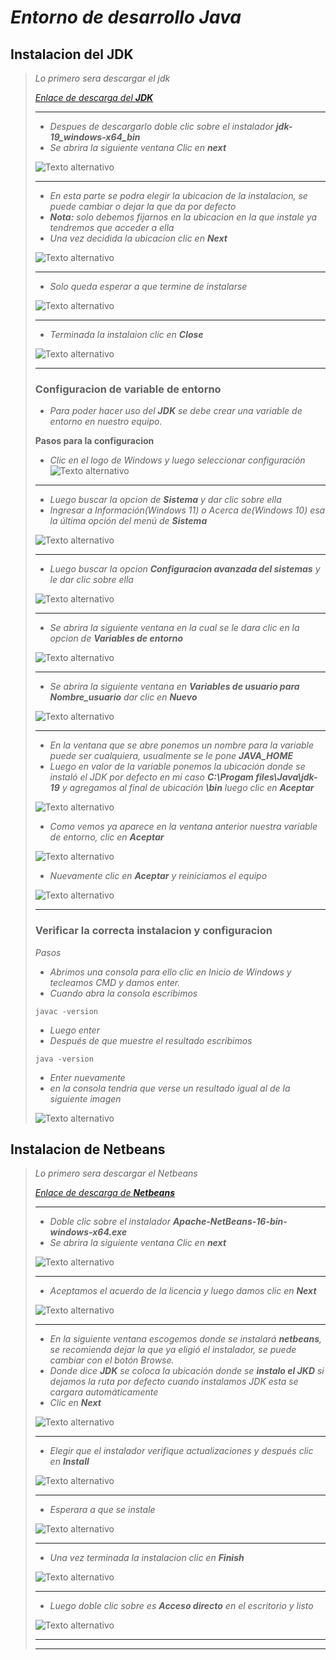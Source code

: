 # ***Entorno de desarrollo Java***

## **Instalacion del JDK**
>   *Lo primero sera descargar el jdk*
> 
>   [*Enlace de descarga del **JDK***](https://www.oracle.com/java/technologies/downloads/#jdk19-windows)
> ***
> 
>   - *Despues de descargarlo doble clic sobre el instalador **jdk-19_windows-x64_bin***
>   - *Se abrira la siguiente ventana Clic en **next***
>
> ![Texto alternativo](./Images/instalarJDK/img1.png)
> ***
>
>   - *En esta parte se podra elegir la ubicacion de la instalacion, se puede cambiar o dejar la que da por defecto*
>   - ***Nota:** solo debemos fijarnos en la ubicacion en la que instale ya tendremos que acceder a ella*
>   - *Una vez decidida la ubicacion clic en **Next***
>   
> ![Texto alternativo](./Images/instalarJDK/img2.png)
> ***
>   - *Solo queda esperar a que termine de instalarse*
> 
> ![Texto alternativo](./Images/instalarJDK/img3.png)
>
> ***
>
>   - *Terminada la instalaion clic en **Close***
> 
> ![Texto alternativo](./Images/instalarJDK/img4.png)
> ***
>
> ### **Configuracion de variable de entorno**
>
>   - *Para poder hacer uso del **JDK** se debe crear una variable de entorno en nuestro equipo.*
> 
>   **Pasos para la configuracion**
> 
>   - *Clic en el logo de Windows y luego seleccionar configuración*
> ![Texto alternativo](./Images/instalarJDK/img5.png)
> ***
>   - *Luego buscar la opcion de **Sistema** y dar clic sobre ella*
>   - *Ingresar a Información(Windows 11) o Acerca de(Windows 10) esa la última opción del menú de **Sistema***
> 
> ![Texto alternativo](./Images/instalarJDK/img6.png)
> ***
> 
>   - *Luego buscar la opcion **Configuracion avanzada del sistemas** y le dar clic sobre ella*
> 
> ![Texto alternativo](./Images/instalarJDK/img7.png)
> ***
> 
>   - *Se abrira la siguiente ventana en la cual se le dara clic en la opcion de **Variables de entorno***
> 
> ![Texto alternativo](./Images/instalarJDK/img8.png)
> ***
> 
>   - *Se abrira la siguiente ventana en **Variables de usuario para Nombre_usuario** dar clic en **Nuevo***
> 
> ![Texto alternativo](./Images/instalarJDK/img9.jpg)
> ***
> 
>   - *En la ventana que se abre ponemos un nombre para la variable puede ser cualquiera,
usualmente se le pone **JAVA_HOME***
>   - *Luego en valor de la variable ponemos la ubicación donde se instaló el JDK por defecto en mi caso **C:\Progam files\Java\jdk-19** y agregamos al final de ubicación **\bin** luego clic en **Aceptar***
> 
> ![Texto alternativo](./Images/instalarJDK/img10.png)
>
>   - *Como vemos ya aparece en la ventana anterior nuestra variable de entorno, clic en **Aceptar***
> 
> ![Texto alternativo](./Images/instalarJDK/img11.jpg)
>
>   - *Nuevamente clic en **Aceptar** y reiniciamos el equipo*
> 
> ![Texto alternativo](./Images/instalarJDK/img12.png)
> ***
>   ### **Verificar la correcta instalacion y configuracion**
>   
>   *Pasos*
>   - *Abrimos una consola para ello clic en Inicio de Windows y tecleamos CMD y damos enter.*
>   - *Cuando abra la consola escribimos*
>   ```shell
>   javac -version
>   ``` 
>
>   - *Luego enter*
>   - *Después de que muestre el resultado escribimos*
>   ```shell
>   java -version
>   ```
>   - *Enter nuevamente*
>   - *en la consola tendria que verse un resultado igual al de la siguiente imagen*
> 
> ![Texto alternativo](./Images/instalarJDK/img13.png)
>
>
>
>
>
>
>
## **Instalacion de Netbeans**
>
>   *Lo primero sera descargar el Netbeans*
> 
>   [*Enlace de descarga de **Netbeans***](https://www.apache.org/dyn/closer.cgi/netbeans/netbeans-installers/16/Apache-NetBeans-16-bin-windows-x64.exe)
>   ***
>   - *Doble clic sobre el instalador **Apache-NetBeans-16-bin-windows-x64.exe***
>   - *Se abrira la siguiente ventana Clic en **next***
>
> ![Texto alternativo](./Images/instalarNetbeans/img1.png)
> ***
>   - *Aceptamos el acuerdo de la licencia y luego damos clic en **Next***
> 
> ![Texto alternativo](./Images/instalarNetbeans/img2.jpg)
> ***
>   - *En la siguiente ventana escogemos donde se instalará **netbeans**, se recomienda dejar la que ya eligió el instalador, se puede cambiar con el botón Browse.*
>   - *Donde dice **JDK** se coloca la ubicación donde
se **instalo el JKD** si dejamos la ruta por defecto cuando instalamos JDK esta se cargara automáticamente*
>   - *Clic en **Next***
> 
> ![Texto alternativo](./Images/instalarNetbeans/img3.png)
> ***
>   - *Elegir que el instalador verifique actualizaciones y después clic en **Install***
> 
> ![Texto alternativo](./Images/instalarNetbeans/img4.jpg)
> ***
>   - *Esperara a que se instale*
> 
> ![Texto alternativo](./Images/instalarNetbeans/img5.png)
> ***
>
>   - *Una vez terminada la instalacion clic en **Finish***
> 
> ![Texto alternativo](./Images/instalarNetbeans/img6.png)
> ***
>
>   - *Luego doble clic sobre es **Acceso directo** en el escritorio y listo*
> 
> ![Texto alternativo](./Images/instalarNetbeans/img7.png)
> ***
> ***